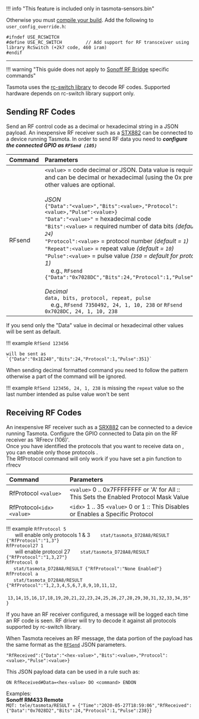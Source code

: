 !!! info "This feature is included only in tasmota-sensors.bin" 

Otherwise you must [compile your build](Compile-your-build.md). Add the following to `user_config_override.h`:
```
#ifndef USE_RCSWITCH
#define USE_RC_SWITCH         // Add support for RF transceiver using library RcSwitch (+2k7 code, 460 iram)
#endif
```
----

!!! warning "This guide does not apply to [Sonoff RF Bridge](devices/Sonoff-RF-Bridge-433.md) specific commands"

Tasmota uses the [rc-switch library](https://github.com/sui77/rc-switch/) to decode RF codes. Supported hardware depends on rc-switch library support only.

## Sending RF Codes
Send an RF control code as a decimal or hexadecimal string in a JSON payload. An inexpensive RF receiver such as a [STX882](https://www.nicerf.com/productslist_119_stx882.html) can be connected to a device running Tasmota. In order to send RF data you need to _**configure the connected GPIO as `RFSend (105)`**_  

Command|Parameters
:---|:---
RFsend<a id="rfsend"></a>|`<value>` = code decimal or JSON. Data value is required and can be decimal or hexadecimal (using the 0x prefix), other values are optional.<BR><BR>_JSON_<BR>`{"Data":"<value>","Bits":<value>,"Protocol":<value>,"Pulse":<value>}`<BR>`"Data":"<value>"` = hexadecimal code<BR>`"Bits":<value>` = required number of data bits _(default = `24`)_<BR>`"Protocol":<value>` = protocol number _(default = `1`)_<BR>`"Repeat":<value>` = repeat value _(default = `10`)_<BR>`"Pulse":<value>` = pulse value _(`350` = default for protocol 1)_<BR>&emsp;e.g., `RFsend {"Data":"0x7028DC","Bits":24,"Protocol":1,"Pulse":238}`<BR><BR>_Decimal_<BR>`data, bits, protocol, repeat, pulse` <BR>&emsp;e.g., `RFsend 7350492, 24, 1, 10, 238` or `RFsend 0x7028DC, 24, 1, 10, 238`

If you send only the "Data" value in decimal or hexadecimal other values will be sent as default.

!!! example
    `RfSend 123456`

    will be sent as `{"Data":"0x1E240","Bits":24,"Protocol":1,"Pulse":351}`

When sending decimal formatted command you need to follow the pattern otherwise a part of the command will be ignored. 

!!! example
    `RfSend 123456, 24, 1, 238` is missing the `repeat` value so the last number intended as pulse value won't be sent

## Receiving RF Codes
An inexpensive RF receiver such as a [SRX882](https://www.nicerf.com/product_132_82.html) can be connected to a device running Tasmota. Configure the GPIO connected to Data pin on the RF receiver as 'RFrecv (106)'. 
<br>Once you have identified the protocols that you want to receive data on , you can enable only those protocols . 
<br>The RfProtocol command will only work if you have set a pin function to rfrecv

Command|Parameters
:---|:---
RfProtocol<a id="RfProtocol"></a> `<value>`|`<value>` 0 .. 0x7FFFFFFFF  or 'A' for All :: This Sets the Enabled Protocol Mask Value
RfProtocol`<idx> <value>`|`<idx>` 1 .. 35 `<value>` 0 or 1 :: This Disables or Enables a Specific Protocol

!!! example
	`RfProtocol 5`
	<br> &nbsp; &nbsp; &nbsp; will enable only protocols 1 & 3 &nbsp; &nbsp; &nbsp; `stat/tasmota_D728A8/RESULT {"RfProtocol":"1,3"}`<br>
	`RfProtocol27 1`
	<br> &nbsp; &nbsp; &nbsp; will enable protocol 27 &nbsp; &nbsp; &nbsp; `stat/tasmota_D728A8/RESULT {"RfProtocol":"1,3,27"}`<br>
	`RfProtocol 0`
	<br> &nbsp; &nbsp; &nbsp;`stat/tasmota_D728A8/RESULT {"RfProtocol":"None Enabled"}`<br>
	`RfProtocol a`
	<br> &nbsp; &nbsp; &nbsp;`stat/tasmota_D728A8/RESULT {"RfProtocol":"1,2,3,4,5,6,7,8,9,10,11,12,`
	<br> &nbsp; &nbsp; &nbsp;`13,14,15,16,17,18,19,20,21,22,23,24,25,26,27,28,29,30,31,32,33,34,35"}`<br>

If you have an RF receiver configured, a message will be logged each time an RF code is seen. RF driver will try to decode it against all protocols supported by rc-switch library.   

When Tasmota receives an RF message, the data portion of the payload has the same format as the [`RFSend`](Commands#rfsend) JSON parameters.

```
"RfReceived":{"Data":"<hex-value>","Bits":<value>,"Protocol":<value>,"Pulse":<value>}
```

This JSON payload data can be used in a rule such as:

```
ON RfReceived#Data=<hex-value> DO <command> ENDON
```

Examples:  
**Sonoff RM433 Remote**  
`MQT: tele/tasmota/RESULT = {"Time":"2020-05-27T18:59:06","RfReceived":{"Data":"0x7028D2","Bits":24,"Protocol":1,"Pulse":238}}`
